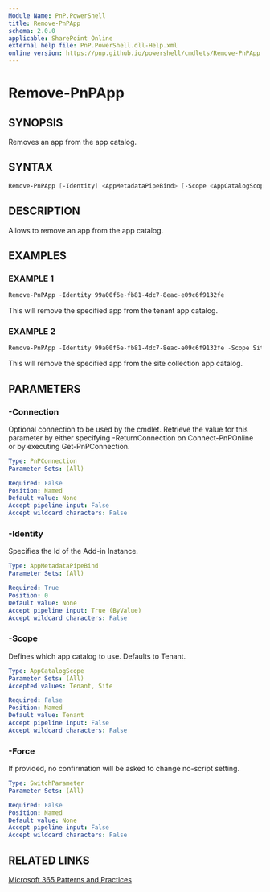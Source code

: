 ```yaml
---
Module Name: PnP.PowerShell
title: Remove-PnPApp
schema: 2.0.0
applicable: SharePoint Online
external help file: PnP.PowerShell.dll-Help.xml
online version: https://pnp.github.io/powershell/cmdlets/Remove-PnPApp.html
---
```

 
# Remove-PnPApp

## SYNOPSIS
Removes an app from the app catalog.

## SYNTAX

```powershell
Remove-PnPApp [-Identity] <AppMetadataPipeBind> [-Scope <AppCatalogScope>] [-Connection <PnPConnection>] [-Force <SwitchParameter>]
```

## DESCRIPTION

Allows to remove an app from the app catalog.

## EXAMPLES

### EXAMPLE 1
```powershell
Remove-PnPApp -Identity 99a00f6e-fb81-4dc7-8eac-e09c6f9132fe
```

This will remove the specified app from the tenant app catalog.

### EXAMPLE 2
```powershell
Remove-PnPApp -Identity 99a00f6e-fb81-4dc7-8eac-e09c6f9132fe -Scope Site
```

This will remove the specified app from the site collection app catalog.

## PARAMETERS

### -Connection
Optional connection to be used by the cmdlet. Retrieve the value for this parameter by either specifying -ReturnConnection on Connect-PnPOnline or by executing Get-PnPConnection.

```yaml
Type: PnPConnection
Parameter Sets: (All)

Required: False
Position: Named
Default value: None
Accept pipeline input: False
Accept wildcard characters: False
```

### -Identity
Specifies the Id of the Add-in Instance.

```yaml
Type: AppMetadataPipeBind
Parameter Sets: (All)

Required: True
Position: 0
Default value: None
Accept pipeline input: True (ByValue)
Accept wildcard characters: False
```

### -Scope
Defines which app catalog to use. Defaults to Tenant.

```yaml
Type: AppCatalogScope
Parameter Sets: (All)
Accepted values: Tenant, Site

Required: False
Position: Named
Default value: Tenant
Accept pipeline input: False
Accept wildcard characters: False
```

### -Force
If provided, no confirmation will be asked to change no-script setting.

```yaml
Type: SwitchParameter
Parameter Sets: (All)

Required: False
Position: Named
Default value: None
Accept pipeline input: False
Accept wildcard characters: False
```

## RELATED LINKS

[Microsoft 365 Patterns and Practices](https://aka.ms/m365pnp)

